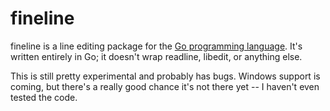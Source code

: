 fineline
========

fineline is a line editing package for the [Go programming language](http://golang.org).
It's written entirely in Go; it doesn't wrap readline, libedit, or anything else.

This is still pretty experimental and probably has bugs. Windows support is coming,
but there's a really good chance it's not there yet -- I haven't even tested the
code.
